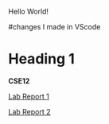 Hello World!

#changes I made in VScode
# Heading 1	
**CSE12**	

[Lab Report 1](https://8yby8sd.github.io/cse15l-lab-reports/lab-report-1-week-2.html)

[Lab Report 2](https://8yby8sd.github.io/cse15l-lab-reports/lab-report-2-week-4.html)
